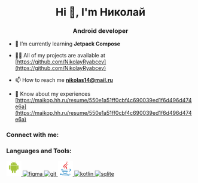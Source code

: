 <h1 align="center">Hi 👋, I'm Николай</h1>
<h3 align="center">Android developer</h3>

- 🌱 I’m currently learning **Jetpack Compose**

- 👨‍💻 All of my projects are available at [https://github.com/NikolayRyabcev](https://github.com/NikolayRyabcev)

- 📫 How to reach me **nikolas14@mail.ru**

- 📄 Know about my experiences [https://maikop.hh.ru/resume/550e1a51ff0cbf4c690039ed1f6d496d474e6a](https://maikop.hh.ru/resume/550e1a51ff0cbf4c690039ed1f6d496d474e6a)

<h3 align="left">Connect with me:</h3>
<p align="left">
</p>

<h3 align="left">Languages and Tools:</h3>
<p align="left"> <a href="https://developer.android.com" target="_blank" rel="noreferrer"> <img src="https://raw.githubusercontent.com/devicons/devicon/master/icons/android/android-original-wordmark.svg" alt="android" width="40" height="40"/> </a> <a href="https://www.figma.com/" target="_blank" rel="noreferrer"> <img src="https://www.vectorlogo.zone/logos/figma/figma-icon.svg" alt="figma" width="40" height="40"/> </a> <a href="https://git-scm.com/" target="_blank" rel="noreferrer"> <img src="https://www.vectorlogo.zone/logos/git-scm/git-scm-icon.svg" alt="git" width="40" height="40"/> </a> <a href="https://www.java.com" target="_blank" rel="noreferrer"> <img src="https://raw.githubusercontent.com/devicons/devicon/master/icons/java/java-original.svg" alt="java" width="40" height="40"/> </a> <a href="https://kotlinlang.org" target="_blank" rel="noreferrer"> <img src="https://www.vectorlogo.zone/logos/kotlinlang/kotlinlang-icon.svg" alt="kotlin" width="40" height="40"/> </a> <a href="https://www.sqlite.org/" target="_blank" rel="noreferrer"> <img src="https://www.vectorlogo.zone/logos/sqlite/sqlite-icon.svg" alt="sqlite" width="40" height="40"/> </a> </p>
